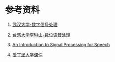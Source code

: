# 参考资料

1. [武汉大学-数字信号处理](http://dsp.whu.edu.cn/syszy/szxin_hao_chu.htm)

2. [台湾大学李琳山-数位语音处理](http://speech.ee.ntu.edu.tw/SS2020Spring/)

3. [An Introduction to Signal Processing for Speech](http://labrosa.ee.columbia.edu/~dpwe/pubs/Ellis10-introspeech.pdf)

4. [爱丁堡大学课件](https://www.inf.ed.ac.uk/teaching/courses/asr/2020-21/asr02-signal.pdf)